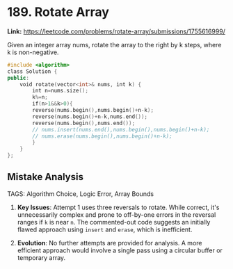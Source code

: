 # 189. Rotate Array

**Link:** https://leetcode.com/problems/rotate-array/submissions/1755616999/

Given an integer array nums, rotate the array to the right by k steps, where k is non-negative.

```cpp
#include <algorithm>
class Solution {
public:
    void rotate(vector<int>& nums, int k) {
        int n=nums.size();
        k%=n;
        if(n>1&&k>0){
        reverse(nums.begin(),nums.begin()+n-k);
        reverse(nums.begin()+n-k,nums.end());
        reverse(nums.begin(),nums.end());
        // nums.insert(nums.end(),nums.begin(),nums.begin()+n-k);
        // nums.erase(nums.begin(),nums.begin()+n-k);
        }
    }
};
```

## Mistake Analysis

TAGS: Algorithm Choice, Logic Error, Array Bounds

1. **Key Issues**: Attempt 1 uses three reversals to rotate. While correct, it's unnecessarily complex and prone to off-by-one errors in the reversal ranges if `k` is near `n`.  The commented-out code suggests an initially flawed approach using `insert` and `erase`, which is inefficient.

2. **Evolution**: No further attempts are provided for analysis.  A more efficient approach would involve a single pass using a circular buffer or temporary array.

